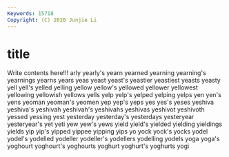 ```yaml
---
Keywords: 15718
Copyright: (C) 2020 Junjie Li
---
```


# title

Write contents here!!!
arly 
yearly's 
yearn 
yearned 
yearning 
yearning's 
yearnings 
yearns 
years
yeas 
yeast 
yeast's 
yeastier 
yeastiest 
yeasts 
yeasty 
yell 
yell's 
yelled
yelling 
yellow 
yellow's 
yellowed 
yellower 
yellowest 
yellowing 
yellowish 
yellows 
yells
yelp 
yelp's 
yelped 
yelping 
yelps 
yen 
yen's 
yens 
yeoman 
yeoman's
yeomen 
yep 
yep's 
yeps 
yes 
yes's 
yeses 
yeshiva 
yeshiva's 
yeshivah
yeshivah's 
yeshivahs 
yeshivas 
yeshivot 
yeshivoth 
yessed 
yessing 
yest 
yesterday 
yesterday's
yesterdays 
yesteryear 
yesteryear's 
yet 
yeti 
yew 
yew's 
yews 
yield 
yield's
yielded 
yielding 
yieldings 
yields 
yip 
yip's 
yipped 
yippee 
yipping 
yips
yo 
yock 
yock's 
yocks 
yodel 
yodel's 
yodelled 
yodeller 
yodeller's 
yodellers
yodelling 
yodels 
yoga 
yoga's 
yoghourt 
yoghourt's 
yoghourts 
yoghurt 
yoghurt's 
yoghurts
yogi 
